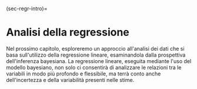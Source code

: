 (sec-regr-intro)=
# Analisi della regressione

Nel prossimo capitolo, esploreremo un approccio all'analisi dei dati che si basa sull'utilizzo della regressione lineare, esaminandola dalla prospettiva dell'inferenza bayesiana. La regressione lineare, eseguita mediante l'uso del modello bayesiano, non solo ci consentirà di analizzare le relazioni tra le variabili in modo più profondo e flessibile, ma terrà conto anche dell'incertezza e della variabilità presenti nelle stime.
